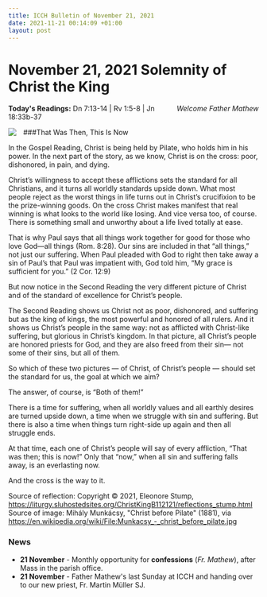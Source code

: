 ```yaml
---
title: ICCH Bulletin of November 21, 2021
date: 2021-11-21 00:14:09 +01:00
layout: post
---
```


# November 21, 2021 Solemnity of Christ the King
<span style="float: right"><em>Welcome Father Mathew</em></span>
**Today's Readings:** Dn 7:13-14 | Rv 1:5-8 | Jn 18:33b-37


<img style="float: left; margin-right: 1em;" src="https://upload.wikimedia.org/wikipedia/commons/thumb/4/45/Munkacsy_-_Christ_in_front_of_Pilate.jpg/800px-Munkacsy_-_Christ_in_front_of_Pilate.jpg">

###That Was Then, This Is Now

In the Gospel Reading, Christ is being held by Pilate, who holds him in his power. In the next part of the story, as we know, Christ is on the cross: poor, dishonored, in pain, and dying.

Christ’s willingness to accept these afflictions sets the standard for all Christians, and it turns all worldly standards upside down. What most people reject as the worst things in life turns out in Christ’s crucifixion to be the prize-winning goods. On the cross Christ makes manifest that real winning is what looks to the world like losing. And vice versa too, of course. There is something small and unworthy about a life lived totally at ease.

That is why Paul says that all things work together for good for those who love God—all things (Rom. 8:28). Our sins are included in that “all things,” not just our suffering. When Paul pleaded with God to right then take away a sin of Paul’s that Paul was impatient with, God told him, “My grace is sufficient for you.” (2 Cor. 12:9)

But now notice in the Second Reading the very different picture of Christ and of the standard of excellence for Christ’s people. 

The Second Reading shows us Christ not as poor, dishonored, and suffering but as the king of kings, the most powerful and honored of all rulers. And it shows us Christ’s people in the same way: not as afflicted with Christ-like suffering, but glorious in Christ’s kingdom. In that picture, all Christ’s people are honored priests for God, and they are also freed from their sin— not some of their sins, but all of them.

So which of these two pictures — of Christ, of Christ’s people — should set the standard for us, the goal at which we aim?

The answer, of course, is “Both of them!”
 
There is a time for suffering, when all worldly values and all earthly desires are turned upside down, a time when we struggle with sin and suffering. But there is also a time when things turn right-side up again and then all struggle ends.

At that time, each one of Christ’s people will say of every affliction, “That was then; this is now!” Only that “now,” when all sin and suffering falls away, is an everlasting now.

And the cross is the way to it.

Source of reflection: Copyright © 2021, Eleonore Stump, https://liturgy.sluhostedsites.org/ChristKingB112121/reflections_stump.html
Source of image: Mihály Munkácsy, "Christ before Pilate" (1881), via https://en.wikipedia.org/wiki/File:Munkacsy_-_christ_before_pilate.jpg


### News 

* **21 November** - Monthly opportunity for **confessions** (*Fr. Mathew*), after Mass in the parish office.
* **21 November** - Father Mathew's last Sunday at ICCH and handing over to our new priest, Fr. Martin Müller SJ.
